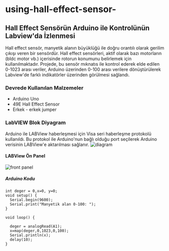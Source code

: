 # using-hall-effect-sensor-
## Hall Effect Sensörün Arduino ile Kontrolünün Labview'da İzlenmesi
  Hall effect sensör, manyetik alanın büyüklüğü ile doğru orantılı olarak gerilim çıkışı veren bir sensördür. Hall effect sensörleri, aktif olarak bazı motorların (bldc motor vb.) içerisinde rotorun konumunu belirlemek için kullanılmaktadır. Projede, bu sensör mıknatıs ile kontrol ederek elde edilen 0-1023 arası veriler, Arduino üzerinden 0-100 arası verilere dönüştürülerek Labview'de farklı indikatörler üzerinden görülmesi sağlandı. 
### Devrede Kullanılan Malzemeler
  - Arduino Uno
  - 49E Hall Effect Sensor
  - Erkek - erkek jumper
  
### LabVIEW Blok Diyagram 
   Arduino ile LABView haberleşmesi için Visa seri haberleşme protokolü kullanıldı. Bu protokol ile Arduino'nun bağlı olduğu port seçilerek Arduino verisinin LABView'e aktarılması sağlanır.
  ![diagram](https://user-images.githubusercontent.com/106908351/172057278-fc2b3ebe-2d8d-4b2a-81e9-1dccad75aa77.png)

#### LABView Ön Panel
  
![front panel](https://user-images.githubusercontent.com/106908351/172057532-eaa5ed92-48b7-4bd2-b21f-36d0f126e745.png)

##### Arduino Kodu
```
int deger = 0,x=0, y=0;
void setup() {
  Serial.begin(9600);
  Serial.print("Manyetik alan 0-100: ");
}

void loop() {
  
  deger = analogRead(A1);
  x=map(deger,0,1023,0,100);
  Serial.println(x);
  delay(10);
}
```

